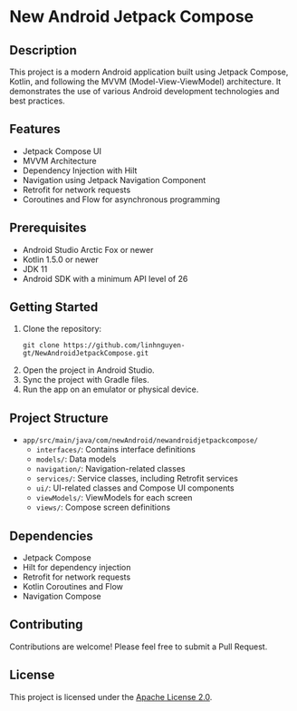 # New Android Jetpack Compose

## Description
This project is a modern Android application built using Jetpack Compose, Kotlin, and following the MVVM (Model-View-ViewModel) architecture. It demonstrates the use of various Android development technologies and best practices.

## Features
- Jetpack Compose UI
- MVVM Architecture
- Dependency Injection with Hilt
- Navigation using Jetpack Navigation Component
- Retrofit for network requests
- Coroutines and Flow for asynchronous programming

## Prerequisites
- Android Studio Arctic Fox or newer
- Kotlin 1.5.0 or newer
- JDK 11
- Android SDK with a minimum API level of 26

## Getting Started
1. Clone the repository:
   ```
   git clone https://github.com/linhnguyen-gt/NewAndroidJetpackCompose.git
   ```
2. Open the project in Android Studio.
3. Sync the project with Gradle files.
4. Run the app on an emulator or physical device.

## Project Structure
- `app/src/main/java/com/newAndroid/newandroidjetpackcompose/`
  - `interfaces/`: Contains interface definitions
  - `models/`: Data models
  - `navigation/`: Navigation-related classes
  - `services/`: Service classes, including Retrofit services
  - `ui/`: UI-related classes and Compose UI components
  - `viewModels/`: ViewModels for each screen
  - `views/`: Compose screen definitions

## Dependencies
- Jetpack Compose
- Hilt for dependency injection
- Retrofit for network requests
- Kotlin Coroutines and Flow
- Navigation Compose

## Contributing
Contributions are welcome! Please feel free to submit a Pull Request.

## License
This project is licensed under the [Apache License 2.0](LICENSE).
